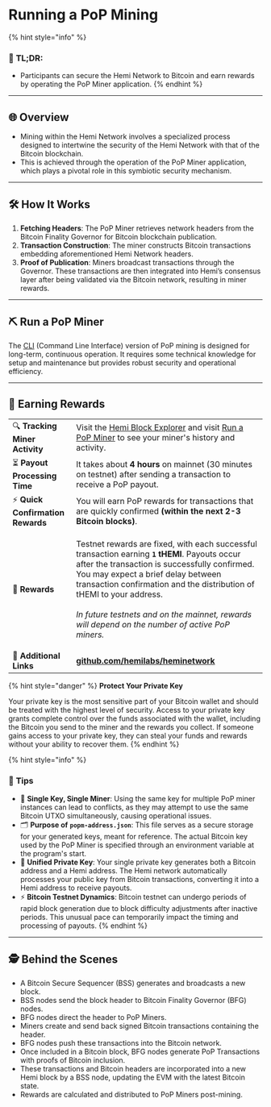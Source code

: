 # Running a PoP Mining

{% hint style="info" %}
### 📜 **TL;DR:**

* Participants can secure the Hemi Network to Bitcoin and earn rewards by operating the PoP Miner application.
{% endhint %}

***

## 🌐 **Overview**

* Mining within the Hemi Network involves a specialized process designed to intertwine the security of the Hemi Network with that of the Bitcoin blockchain.
* This is achieved through the operation of the PoP Miner application, which plays a pivotal role in this symbiotic security mechanism.

***

## 🛠️ **How It Works**

1. **Fetching Headers**: The PoP Miner retrieves network headers from the Bitcoin Finality Governor for Bitcoin blockchain publication.
2. **Transaction Construction**: The miner constructs Bitcoin transactions embedding aforementioned Hemi Network headers.
3. **Proof of Publication**:  Miners broadcast transactions through the Governor. These transactions are then integrated into Hemi’s consensus layer after being validated via the Bitcoin network, resulting in miner rewards.

***

## ⛏️ Run a PoP Miner

The [CLI](../../../how-to-tutorials/using-hemi/pop-mining/setup-part-1/) (Command Line Interface) version of PoP mining is designed for long-term, continuous operation. It requires some technical knowledge for setup and maintenance but provides robust security and operational efficiency.&#x20;

***

## 💸 **Earning Rewards**

|                                   |                                                                                                                                                                                                                                                                                                                                                                                                                               |
| --------------------------------- | ----------------------------------------------------------------------------------------------------------------------------------------------------------------------------------------------------------------------------------------------------------------------------------------------------------------------------------------------------------------------------------------------------------------------------- |
| 🔍 **Tracking Miner Activity**    | Visit the [Hemi Block Explorer](https://testnet.explorer.hemi.xyz) and visit [Run a PoP Miner](../../../how-to-tutorials/using-hemi/pop-mining/setup-part-1/) to see your miner's history and activity.                                                                                                                                                                                                                       |
| ⏳ **Payout Processing Time**      | It takes about **4 hours** on mainnet (30 minutes on testnet) after sending a transaction to receive a PoP payout.                                                                                                                                                                                                                                                                                                            |
| ⚡️ **Quick Confirmation Rewards** | You will earn PoP rewards for transactions that are quickly confirmed **(within the next 2-3 Bitcoin blocks)**.                                                                                                                                                                                                                                                                                                               |
| 🎁 **Rewards**                    | <p>Testnet rewards are fixed, with each successful transaction earning <strong><code>1</code></strong> <strong>tHEMI</strong>. Payouts occur after the transaction is successfully confirmed. You may expect a brief delay between transaction confirmation and the distribution of tHEMI to your address.<br><br><em>In future testnets and on the mainnet, rewards will depend on the number of active PoP miners.</em></p> |
| 🔗 **Additional Links**           | [**github.com/hemilabs/heminetwork**](https://github.com/hemilabs/heminetwork)                                                                                                                                                                                                                                                                                                                                                |

{% hint style="danger" %}
**Protect Your Private Key**

Your private key is the most sensitive part of your Bitcoin wallet and should be treated with the highest level of security. Access to your private key grants complete control over the funds associated with the wallet, including the Bitcoin you send to the miner and the rewards you collect. If someone gains access to your private key, they can steal your funds and rewards without your ability to recover them.
{% endhint %}

{% hint style="info" %}
### 📝 **Tips**

* 🚫 **Single Key, Single Miner**: Using the same key for multiple PoP miner instances can lead to conflicts, as they may attempt to use the same Bitcoin UTXO simultaneously, causing operational issues.
* 🗂 **Purpose of** **`popm-address.json`**: This file serves as a secure storage for your generated keys, meant for reference. The actual Bitcoin key used by the PoP Miner is specified through an environment variable at the program's start.
* 🔑 **Unified Private Key**: Your single private key generates both a Bitcoin address and a Hemi address. The Hemi network automatically processes your public key from Bitcoin transactions, converting it into a Hemi address to receive payouts.
* ⚡ **Bitcoin Testnet Dynamics**: Bitcoin testnet can undergo periods of rapid block generation due to block difficulty adjustments after inactive periods. This unusual pace can temporarily impact the timing and processing of payouts.
{% endhint %}

***

## 🕵️ **Behind the Scenes**

* A Bitcoin Secure Sequencer (BSS) generates and broadcasts a new block.
* BSS nodes send the block header to Bitcoin Finality Governor (BFG) nodes.
* BFG nodes direct the header to PoP Miners.
* Miners create and send back signed Bitcoin transactions containing the header.
* BFG nodes push these transactions into the Bitcoin network.
* Once included in a Bitcoin block, BFG nodes generate PoP Transactions with proofs of Bitcoin inclusion.
* These transactions and Bitcoin headers are incorporated into a new Hemi block by a BSS node, updating the EVM with the latest Bitcoin state.
* Rewards are calculated and distributed to PoP Miners post-mining.
